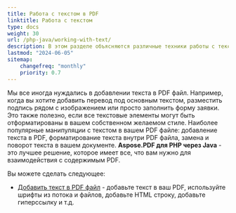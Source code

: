 ```yaml
---
title: Работа с текстом в PDF
linktitle: Работа с текстом
type: docs
weight: 30
url: /php-java/working-with-text/
description: В этом разделе объясняются различные техники работы с текстом. Узнайте, как добавить, заменить, повернуть, искать текст с использованием Aspose.PDF и PHP.
lastmod: "2024-06-05"
sitemap:
    changefreq: "monthly"
    priority: 0.7
---
```


Мы все иногда нуждались в добавлении текста в PDF файл. Например, когда вы хотите добавить перевод под основным текстом, разместить подпись рядом с изображением или просто заполнить форму заявки. Это также полезно, если все текстовые элементы могут быть отформатированы в вашем собственном желаемом стиле. Наиболее популярные манипуляции с текстом в вашем PDF файле: добавление текста в PDF, форматирование текста внутри PDF файла, замена и поворот текста в вашем документе. **Aspose.PDF для PHP через Java** - это лучшее решение, которое имеет все, что вам нужно для взаимодействия с содержимым PDF.

Вы можете сделать следующее:

- [Добавить текст в PDF файл](/pdf/php-java/add-text-to-pdf-file/) - добавьте текст в ваш PDF, используйте шрифты из потока и файлов, добавьте HTML строку, добавьте гиперссылку и т.д.